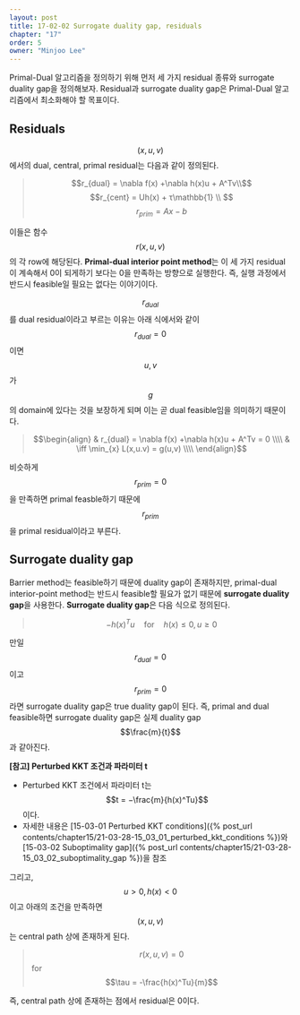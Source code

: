 ```yaml
---
layout: post
title: 17-02-02 Surrogate duality gap, residuals
chapter: "17"
order: 5
owner: "Minjoo Lee"
---
```

Primal-Dual 알고리즘을 정의하기 위해 먼저 세 가지 residual 종류와 surrogate duality gap을 정의해보자. Residual과 surrogate duality gap은 Primal-Dual 알고리즘에서 최소화해야 할 목표이다.

## Residuals
$$(x,u,v)$$에서의 dual, central, primal residual는 다음과 같이 정의된다. 

> $$r_{dual} = \nabla f(x) +\nabla h(x)u + A^Tv\\$$
> $$r_{cent} =  Uh(x) + τ\mathbb{1} \\ $$ 
> $$r_{prim} = Ax−b$$

이들은 함수 $$r(x,u,v)$$의 각 row에 해당된다. **Primal-dual interior point method**는 이 세 가지 residual이 계속해서 0이 되게하기 보다는 0을 만족하는 방향으로 실행한다. 즉, 실행 과정에서 반드시 feasible일 필요는 없다는 이야기이다.

$$r_{dual}$$를 dual residual이라고 부르는 이유는 아래 식에서와 같이 $$r_{dual} = 0$$이면 $$u, v$$가 $$g$$의 domain에 있다는 것을 보장하게 되며 이는 곧 dual feasible임을 의미하기 때문이다.

>$$\begin{align}
& r_{dual} = \nabla f(x) +\nabla h(x)u + A^Tv = 0 \\\\
& \iff \min_{x} L(x,u.v) = g(u,v) \\\\
\end{align}$$

비슷하게 $$r_{prim}=0$$을 만족하면 primal feasble하기 때문에 $$r_{prim}$$을 primal residual이라고 부른다.

## Surrogate duality gap
Barrier method는 feasible하기 때문에 duality gap이 존재하지만, primal-dual interior-point method는  반드시 feasible할 필요가 없기 때문에 **surrogate duality gap**을 사용한다. **Surrogate duality gap**은 다음 식으로 정의된다.

> $$−h(x)^Tu  \quad \text{for} \quad h(x) \le 0, u \ge 0$$ 

만일 $$r_{dual} = 0$$이고  $$r_{prim} = 0$$라면 surrogate duality gap은 true duality gap이 된다. 즉, primal and dual feasible하면 surrogate duality gap은 실제 duality gap $$\frac{m}{t}$$과 같아진다.

**[참고] Perturbed KKT 조건과 파라미터 t** <br>

* Perturbed KKT 조건에서 파라미터 t는 $$t = −\frac{m}{h(x)^Tu}$$이다. 
* 자세한 내용은 [15-03-01 Perturbed KKT conditions]({% post_url contents/chapter15/21-03-28-15_03_01_perturbed_kkt_conditions %})와 [15-03-02 Suboptimality gap]({% post_url contents/chapter15/21-03-28-15_03_02_suboptimality_gap %})을 참조

그리고, $$u > 0,h(x) < 0$$이고 아래의 조건을 만족하면 $$(x,u,v)$$는 central path 상에 존재하게 된다.

> $$r(x,u,v) = 0$$ for $$\tau = -\frac{h(x)^Tu}{m}$$

즉, central path 상에 존재하는 점에서 residual은 0이다.

